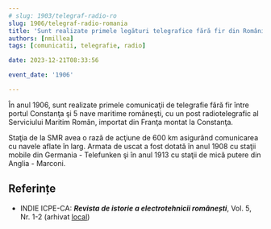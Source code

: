 ```yaml
---
# slug: 1903/telegraf-radio-ro
slug: 1906/telegraf-radio-romania
title: 'Sunt realizate primele legături telegrafice fără fir din România'
authors: [nmillea]
tags: [comunicatii, telegrafie, radio]

date: 2023-12-21T08:33:56

event_date: '1906'

---
```


În anul 1906, sunt realizate primele comunicaţii de telegrafie fără fir între portul
Constanţa şi 5 nave maritime româneşti, cu un post radiotelegrafic al Serviciului
Maritim Român, importat din Franţa montat la Constanţa.

<!-- truncate -->

Staţia de la SMR avea o
rază de acţiune de 600 km asigurând comunicarea cu navele aflate în larg. Armata
de uscat a fost dotată în anul 1908 cu staţii mobile din Germania - Telefunken şi în
anul 1913 cu staţii de mică putere din Anglia - Marconi.

## Referințe

- INDIE ICPE-CA: _**Revista de istorie a electrotehnicii românești**_, Vol. 5, Nr. 1-2 (arhivat [local](https://cronica-it.github.io/arhiva/#2019))
